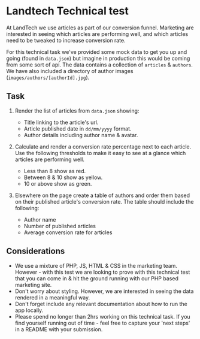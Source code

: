 # Landtech Technical test

At LandTech we use articles as part of our conversion funnel. Marketing are interested in seeing which articles are performing well, and which articles need to be tweaked to increase conversion rate.

For this technical task we've provided some mock data to get you up and going (found in `data.json`) but imagine in production this would be coming from some sort of api. The data contains a collection of `articles` & `authors`. We have also included a directory of author images (`images/authors/[authorId].jpg`).

## Task

1. Render the list of articles from `data.json` showing:

   - Title linking to the article's url.
   - Article published date in `dd/mm/yyyy` format.
   - Author details including author name & avatar.

1. Calculate and render a conversion rate percentage next to each article. Use the following thresholds to make it easy to see at a glance which articles are performing well.

   - Less than 8 show as red.
   - Between 8 & 10 show as yellow.
   - 10 or above show as green.

1. Elsewhere on the page create a table of authors and order them based on their published article's conversion rate. The table should include the following:

   - Author name
   - Number of published articles
   - Average conversion rate for articles

## Considerations

- We use a mixture of PHP, JS, HTML & CSS in the marketing team. However - with this test we are looking to prove with this technical test that you can come in & hit the ground running with our PHP based marketing site.
- Don't worry about styling. However, we are interested in seeing the data rendered in a meaningful way.
- Don't forget include any relevant documentation about how to run the app locally.
- Please spend no longer than 2hrs working on this technical task. If you find yourself running out of time - feel free to capture your 'next steps' in a README with your submission.
